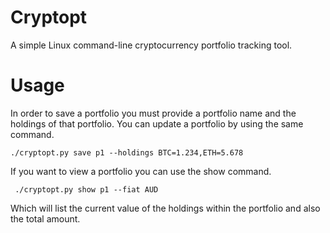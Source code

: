 # Cryptopt
A simple Linux command-line cryptocurrency portfolio tracking tool.
# Usage
In order to save a portfolio you must provide a portfolio name and the holdings of that portfolio. You can update a portfolio by using the same command.

```
./cryptopt.py save p1 --holdings BTC=1.234,ETH=5.678
```

If you want to view a portfolio you can use the show command.

```
 ./cryptopt.py show p1 --fiat AUD
 ```
 Which will list the current value of the holdings within the portfolio and also the total amount.
